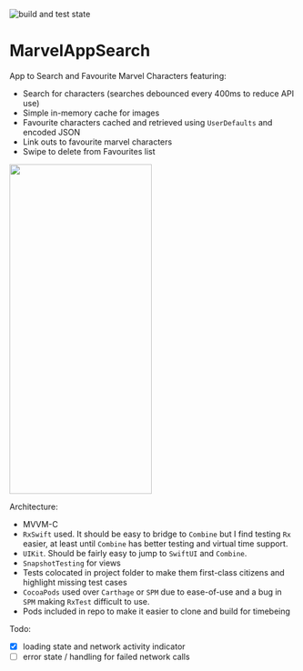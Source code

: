 ![build and test state](https://github.com/mgopsill/marvelappsearch/actions/workflows/xcode-build-test.yml/badge.svg)

# MarvelAppSearch

App to Search and Favourite Marvel Characters featuring: 
- Search for characters (searches debounced every 400ms to reduce API use)
- Simple in-memory cache for images
- Favourite characters cached and retrieved using `UserDefaults` and encoded JSON
- Link outs to favourite marvel characters
- Swipe to delete from Favourites list

<img src="example.gif" width="250" height="580" />

Architecture: 
- MVVM-C
- `RxSwift` used. It should be easy to bridge to `Combine` but I find testing `Rx` easier, at least until `Combine` has better testing and virtual time support.
- `UIKit`. Should be fairly easy to jump to `SwiftUI` and `Combine`.
- `SnapshotTesting` for views
- Tests colocated in project folder to make them first-class citizens and highlight missing test cases
- `CocoaPods` used over `Carthage` or `SPM` due to ease-of-use and a bug in `SPM` making `RxTest` difficult to use.
- Pods included in repo to make it easier to clone and build for timebeing



Todo:
- [x] loading state and network activity indicator
- [ ] error state / handling for failed network calls 
